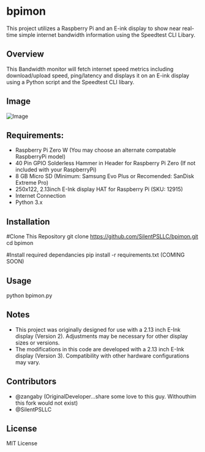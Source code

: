 # bpimon
This project utilizes a Raspberry Pi and an E-ink display to show near real-time simple internet bandwidth information using the Speedtest CLI Libary.


## Overview
This Bandwidth monitor will fetch internet speed metrics including download/upload speed, ping/latency and displays it on an E-ink display using a Python script and the Speedtest CLI libary.


## Image
![Image](https://github.com/zangaby/bpimon/blob/main/bpimon.png?raw=true)


## Requirements:
 - Raspberry Pi Zero W (You may choose an alternate compatable RaspberryPi model)
 - 40 Pin GPIO Solderless Hammer in Header for Raspberry Pi Zero (If not included with your RaspberryPi)
 - 8 GB Micro SD (Minimum: Samsung Evo Plus or Recomended: SanDisk Extreme Pro)
 - 250x122, 2.13inch E-Ink display HAT for Raspberry Pi (SKU: 12915)
 - Internet Connection
 - Python 3.x 


## Installation

#Clone This Repository
git clone https://github.com/SilentPSLLC/bpimon.git
cd bpimon

#Install required dependancies
pip install -r requirements.txt (COMING SOON)


## Usage
python bpimon.py


## Notes
- This project was originally designed for use with a 2.13 inch E-Ink display (Version 2). Adjustments may be necessary for other display sizes or versions.
- The modifications in this code are developed with a 2.13 inch E-Ink display (Version 3). Compatibility with other hardware configurations may vary.


## Contributors
- @zangaby (OriginalDeveloper...share some love to this guy. Withouthim this fork would not exist)
- @SilentPSLLC


## License
MIT License
